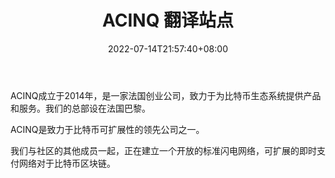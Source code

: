 ﻿---
weight: 
title: "ACINQ 翻译站点"
description: "ACINQ是致力于比特币可扩展性的领先公司之一"
date: 2022-07-14T21:57:40+08:00
lastmod: 2022-07-14T16:45:40+08:00
draft: false
authors: ["MineW"]
featuredImage: "acinq.jpg"
link: "https://acinq.co/"
tags: ["研究机构","ACINQ 翻译站点"]
categories: ["navigation"]
navigation: ["研究机构"]
lightgallery: true
toc: true
pinned: false
recommend: false
recommend1: false
---
ACINQ成立于2014年，是一家法国创业公司，致力于为比特币生态系统提供产品和服务。我们的总部设在法国巴黎。

ACINQ是致力于比特币可扩展性的领先公司之一。

我们与社区的其他成员一起，正在建立一个开放的标准闪电网络，可扩展的即时支付网络对于比特币区块链。

